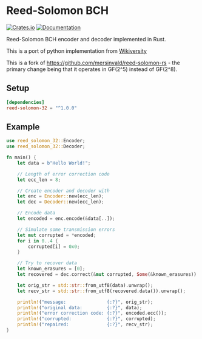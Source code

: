 # Reed-Solomon BCH
[![Crates.io](https://img.shields.io/crates/v/reed-solomon-32.svg)](https://crates.io/crates/reed-solomon-32)
[![Documentation](https://docs.rs/reed-solomon-32/badge.svg)](https://docs.rs/reed-solomon-32)

Reed-Solomon BCH encoder and decoder implemented in Rust.

This is a port of python implementation from [Wikiversity](https://en.wikiversity.org/wiki/Reed–Solomon_codes_for_coders)


This is a fork of <https://github.com/mersinvald/reed-solomon-rs> - the primary change
being that it operates in GF(2^5) instead of GF(2^8).

## Setup 

```toml
[dependencies]
reed-solomon-32 = "^1.0.0"
```

## Example

```rust
use reed_solomon_32::Encoder;
use reed_solomon_32::Decoder;

fn main() {
    let data = b"Hello World!";

    // Length of error correction code
    let ecc_len = 8;

    // Create encoder and decoder with 
    let enc = Encoder::new(ecc_len);
    let dec = Decoder::new(ecc_len);

    // Encode data
    let encoded = enc.encode(&data[..]);

    // Simulate some transmission errors
    let mut corrupted = *encoded;
    for i in 0..4 {
        corrupted[i] = 0x0;
    }

    // Try to recover data
    let known_erasures = [0];
    let recovered = dec.correct(&mut corrupted, Some(&known_erasures)).unwrap();

    let orig_str = std::str::from_utf8(data).unwrap();
    let recv_str = std::str::from_utf8(recovered.data()).unwrap();

    println!("message:               {:?}", orig_str);
    println!("original data:         {:?}", data);
    println!("error correction code: {:?}", encoded.ecc());
    println!("corrupted:             {:?}", corrupted);
    println!("repaired:              {:?}", recv_str);
}
```

